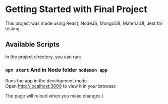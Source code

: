 # Getting Started with Final Project

This project was made using React, NodeJS, MongoDB, MaterialUI, Jest for testing

## Available Scripts

In the project directory, you can run:

### `npm start` And in Node folder `nodemon app`

Runs the app in the development mode.\
Open [http://localhost:3000](http://localhost:3000) to view it in your browser.

The page will reload when you make changes.\

